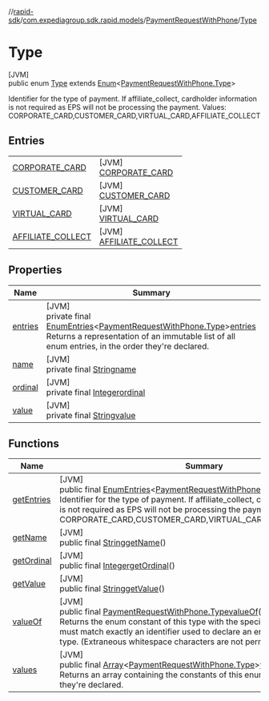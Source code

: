 //[rapid-sdk](../../../../index.md)/[com.expediagroup.sdk.rapid.models](../../index.md)/[PaymentRequestWithPhone](../index.md)/[Type](index.md)

# Type

[JVM]\
public enum [Type](index.md) extends [Enum](https://docs.oracle.com/javase/8/docs/api/java/lang/Enum.html)&lt;[PaymentRequestWithPhone.Type](index.md)&gt;

Identifier for the type of payment. If affiliate_collect, cardholder information is not required as EPS will not be processing the payment. Values: CORPORATE_CARD,CUSTOMER_CARD,VIRTUAL_CARD,AFFILIATE_COLLECT

## Entries

| | |
|---|---|
| [CORPORATE_CARD](-c-o-r-p-o-r-a-t-e_-c-a-r-d/index.md) | [JVM]<br>[CORPORATE_CARD](-c-o-r-p-o-r-a-t-e_-c-a-r-d/index.md) |
| [CUSTOMER_CARD](-c-u-s-t-o-m-e-r_-c-a-r-d/index.md) | [JVM]<br>[CUSTOMER_CARD](-c-u-s-t-o-m-e-r_-c-a-r-d/index.md) |
| [VIRTUAL_CARD](-v-i-r-t-u-a-l_-c-a-r-d/index.md) | [JVM]<br>[VIRTUAL_CARD](-v-i-r-t-u-a-l_-c-a-r-d/index.md) |
| [AFFILIATE_COLLECT](-a-f-f-i-l-i-a-t-e_-c-o-l-l-e-c-t/index.md) | [JVM]<br>[AFFILIATE_COLLECT](-a-f-f-i-l-i-a-t-e_-c-o-l-l-e-c-t/index.md) |

## Properties

| Name | Summary |
|---|---|
| [entries](index.md#-856677878%2FProperties%2F700308213) | [JVM]<br>private final [EnumEntries](https://kotlinlang.org/api/latest/jvm/stdlib/kotlin.enums/-enum-entries/index.html)&lt;[PaymentRequestWithPhone.Type](index.md)&gt;[entries](index.md#-856677878%2FProperties%2F700308213)<br>Returns a representation of an immutable list of all enum entries, in the order they're declared. |
| [name](../../-unavailable-reason/-code/-n-o_-i-n-v-e-n-t-o-r-y_-a-v-a-i-l-a-b-l-e/index.md#-372974862%2FProperties%2F700308213) | [JVM]<br>private final [String](https://docs.oracle.com/javase/8/docs/api/java/lang/String.html)[name](../../-unavailable-reason/-code/-n-o_-i-n-v-e-n-t-o-r-y_-a-v-a-i-l-a-b-l-e/index.md#-372974862%2FProperties%2F700308213) |
| [ordinal](../../-unavailable-reason/-code/-n-o_-i-n-v-e-n-t-o-r-y_-a-v-a-i-l-a-b-l-e/index.md#-739389684%2FProperties%2F700308213) | [JVM]<br>private final [Integer](https://docs.oracle.com/javase/8/docs/api/java/lang/Integer.html)[ordinal](../../-unavailable-reason/-code/-n-o_-i-n-v-e-n-t-o-r-y_-a-v-a-i-l-a-b-l-e/index.md#-739389684%2FProperties%2F700308213) |
| [value](-a-f-f-i-l-i-a-t-e_-c-o-l-l-e-c-t/index.md#1045575561%2FProperties%2F700308213) | [JVM]<br>private final [String](https://docs.oracle.com/javase/8/docs/api/java/lang/String.html)[value](-a-f-f-i-l-i-a-t-e_-c-o-l-l-e-c-t/index.md#1045575561%2FProperties%2F700308213) |

## Functions

| Name | Summary |
|---|---|
| [getEntries](get-entries.md) | [JVM]<br>public final [EnumEntries](https://kotlinlang.org/api/latest/jvm/stdlib/kotlin.enums/-enum-entries/index.html)&lt;[PaymentRequestWithPhone.Type](index.md)&gt;[getEntries](get-entries.md)()<br>Identifier for the type of payment. If affiliate_collect, cardholder information is not required as EPS will not be processing the payment. Values: CORPORATE_CARD,CUSTOMER_CARD,VIRTUAL_CARD,AFFILIATE_COLLECT |
| [getName](index.md#-1183794892%2FFunctions%2F700308213) | [JVM]<br>public final [String](https://docs.oracle.com/javase/8/docs/api/java/lang/String.html)[getName](index.md#-1183794892%2FFunctions%2F700308213)() |
| [getOrdinal](index.md#-982830710%2FFunctions%2F700308213) | [JVM]<br>public final [Integer](https://docs.oracle.com/javase/8/docs/api/java/lang/Integer.html)[getOrdinal](index.md#-982830710%2FFunctions%2F700308213)() |
| [getValue](get-value.md) | [JVM]<br>public final [String](https://docs.oracle.com/javase/8/docs/api/java/lang/String.html)[getValue](get-value.md)() |
| [valueOf](value-of.md) | [JVM]<br>public final [PaymentRequestWithPhone.Type](index.md)[valueOf](value-of.md)([String](https://docs.oracle.com/javase/8/docs/api/java/lang/String.html)value)<br>Returns the enum constant of this type with the specified name. The string must match exactly an identifier used to declare an enum constant in this type. (Extraneous whitespace characters are not permitted.) |
| [values](values.md) | [JVM]<br>public final [Array](https://kotlinlang.org/api/latest/jvm/stdlib/kotlin/-array/index.html)&lt;[PaymentRequestWithPhone.Type](index.md)&gt;[values](values.md)()<br>Returns an array containing the constants of this enum type, in the order they're declared. |
